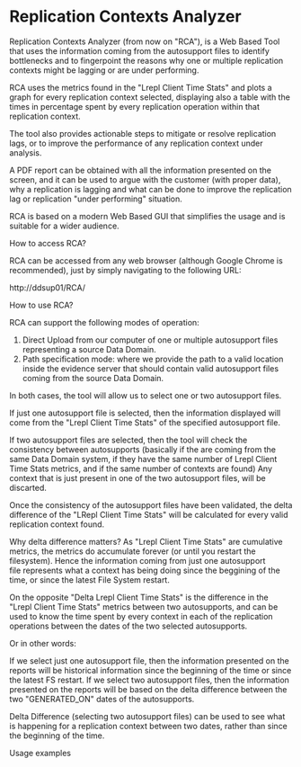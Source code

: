 # Replication Contexts Analyzer

Replication Contexts Analyzer (from now on "RCA"), is a Web Based Tool that uses the information coming from the autosupport files to identify bottlenecks and to fingerpoint the reasons why one or multiple replication contexts might be lagging or are under performing. 

RCA uses the metrics found in the "Lrepl Client Time Stats" and plots a graph for every replication context selected, displaying also a table with the times in percentage spent by every replication operation within that replication context.

The tool also provides actionable steps to mitigate or resolve replication lags, or to improve the performance of any replication context under analysis.

A PDF report can be obtained with all the information presented on the screen, and it can be used to argue with the customer (with proper data), why a replication is lagging and what can be done to improve the replication lag or replication "under performing" situation.

RCA is based on a modern Web Based GUI that simplifies the usage and is suitable for a wider audience.

How to access RCA?

RCA can be accessed from any web browser (although Google Chrome is recommended), just by simply navigating to the following URL:

http://ddsup01/RCA/

How to use RCA?

RCA can support the following modes of operation: 

1) Direct Upload from our computer of one or multiple autosupport files representing a source Data Domain.
2) Path specification mode: where we provide the path to a valid location inside the evidence server that should contain valid autosupport files coming from the source Data Domain.

In both cases, the tool will allow us to select one or two autosupport files.

If just one autosupport file is selected, then the information displayed will come from the "Lrepl Client Time Stats" of the specified autosupport file.

If two autosupport files are selected, then the tool will check the consistency between autosupports (basically if the are coming from the same Data Domain system, if they have the same number of Lrepl Client Time Stats metrics, and if the same number of contexts are found) Any context that is just present in one of the two autosupport files, will be discarted.

Once the consistency of the autosupport files have been validated, the delta difference of the "LRepl Client Time Stats" will be calculated for every valid replication context found.

Why delta difference matters? As "Lrepl Client Time Stats" are cumulative metrics, the metrics do accumulate forever (or until you restart the filesystem).
Hence the information coming from just one autosupport file represents what a context has being doing since the beggining of the time, or since the latest File System restart. 

On the opposite "Delta Lrepl Client Time Stats" is the difference in the "Lrepl Client Time Stats" metrics between two autosupports, and can be used to know the time spent by every context in each of the replication operations between the dates of the two selected autosupports.

Or in other words:

If we select just one autosupport file, then the information presented on the reports will be historical information since the beginning of the time or since the latest FS restart.
If we select two autosupport files, then the information presented on the reports will be based on the delta difference between the two "GENERATED_ON" dates of the autosupports.

Delta Difference (selecting two autosupport files) can be used to see what is happening for a replication context between two dates, rather than since the beginning of the time.

Usage examples
